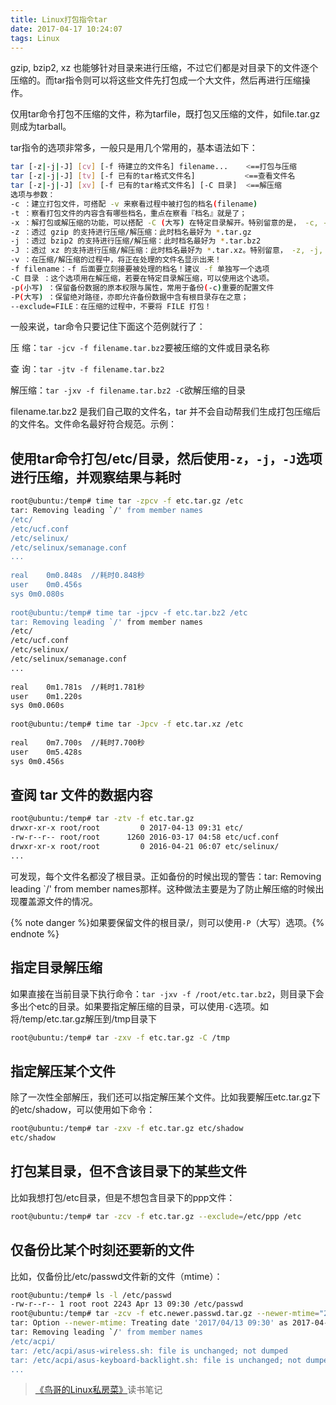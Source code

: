 ```yaml
---
title: Linux打包指令tar
date: 2017-04-17 10:24:07
tags: Linux
---
```

gzip, bzip2, xz 也能够针对目录来进行压缩，不过它们都是对目录下的文件逐个压缩的。而tar指令则可以将这些文件先打包成一个大文件，然后再进行压缩操作。

仅用tar命令打包不压缩的文件，称为tarfile，既打包又压缩的文件，如file.tar.gz则成为tarball。

tar指令的选项非常多，一般只是用几个常用的，基本语法如下：
<!--more-->
```bash
tar [-z|-j|-J] [cv] [-f 待建立的文件名] filename...    <==打包与压缩
tar [-z|-j|-J] [tv] [-f 已有的tar格式文件名]           <==查看文件名
tar [-z|-j|-J] [xv] [-f 已有的tar格式文件名] [-C 目录]  <==解压缩
选项与参数：
-c ：建立打包文件，可搭配 -v 来察看过程中被打包的档名(filename)
-t ：察看打包文件的内容含有哪些档名，重点在察看『档名』就是了；
-x ：解打包或解压缩的功能，可以搭配 -C (大写) 在特定目录解开。特别留意的是， -c, -t, -x 不可同时出现在一串指令列中。
-z ：透过 gzip 的支持进行压缩/解压缩：此时档名最好为 *.tar.gz
-j ：透过 bzip2 的支持进行压缩/解压缩：此时档名最好为 *.tar.bz2
-J ：透过 xz 的支持进行压缩/解压缩：此时档名最好为 *.tar.xz。特别留意， -z, -j, -J 不可以同时出现在一串指令列中
-v ：在压缩/解压缩的过程中，将正在处理的文件名显示出来！
-f filename：-f 后面要立刻接要被处理的档名！建议 -f 单独写一个选项
-C 目录 ：这个选项用在解压缩，若要在特定目录解压缩，可以使用这个选项。
-p(小写) ：保留备份数据的原本权限与属性，常用于备份(-c)重要的配置文件
-P(大写) ：保留绝对路径，亦即允许备份数据中含有根目录存在之意；
--exclude=FILE：在压缩的过程中，不要将 FILE 打包！
```
一般来说，tar命令只要记住下面这个范例就行了：

压 缩：`tar -jcv -f filename.tar.bz2`要被压缩的文件或目录名称

查 询：`tar -jtv -f filename.tar.bz2`

解压缩：`tar -jxv -f filename.tar.bz2 -C`欲解压缩的目录

filename.tar.bz2 是我们自己取的文件名，tar 并不会自动帮我们生成打包压缩后的文件名。文件命名最好符合规范。示例：
## 使用tar命令打包/etc/目录，然后使用`-z`，`-j`，`-J`选项进行压缩，并观察结果与耗时
```bash
root@ubuntu:/temp# time tar -zpcv -f etc.tar.gz /etc
tar: Removing leading `/' from member names
/etc/
/etc/ucf.conf
/etc/selinux/
/etc/selinux/semanage.conf
...
 
real	0m0.848s  //耗时0.848秒
user	0m0.456s
sys	0m0.080s
   
root@ubuntu:/temp# time tar -jpcv -f etc.tar.bz2 /etc
tar: Removing leading `/' from member names
/etc/
/etc/ucf.conf
/etc/selinux/
/etc/selinux/semanage.conf
...
 
real	0m1.781s  //耗时1.781秒
user	0m1.220s
sys	0m0.060s
 
root@ubuntu:/temp# time tar -Jpcv -f etc.tar.xz /etc
 
real	0m7.700s  //耗时7.700秒
user	0m5.428s
sys	0m0.456s
```
## 查阅 tar 文件的数据内容
```bash
root@ubuntu:/temp# tar -ztv -f etc.tar.gz 
drwxr-xr-x root/root         0 2017-04-13 09:31 etc/
-rw-r--r-- root/root      1260 2016-03-17 04:58 etc/ucf.conf
drwxr-xr-x root/root         0 2016-04-21 06:07 etc/selinux/
...
```
可发现，每个文件名都没了根目录。正如备份的时候出现的警告：tar: Removing leading `/' from member names那样。这种做法主要是为了防止解压缩的时候出现覆盖源文件的情况。

{% note danger %}如果要保留文件的根目录/，则可以使用`-P`（大写）选项。{% endnote %}
## 指定目录解压缩
如果直接在当前目录下执行命令：`tar -jxv -f /root/etc.tar.bz2`，则目录下会多出个etc的目录。如果要指定解压缩的目录，可以使用`-C`选项。如将/temp/etc.tar.gz解压到/tmp目录下
```bash
root@ubuntu:/temp# tar -zxv -f etc.tar.gz -C /tmp
```
## 指定解压某个文件
除了一次性全部解压，我们还可以指定解压某个文件。比如我要解压etc.tar.gz下的etc/shadow，可以使用如下命令：
```bash
root@ubuntu:/temp# tar -zxv -f etc.tar.gz etc/shadow
etc/shadow
```
## 打包某目录，但不含该目录下的某些文件
比如我想打包/etc目录，但是不想包含目录下的ppp文件：
```bash
root@ubuntu:/temp# tar -zcv -f etc.tar.gz --exclude=/etc/ppp /etc
```
## 仅备份比某个时刻还要新的文件
比如，仅备份比/etc/passwd文件新的文件（mtime）：
```bash
root@ubuntu:/temp# ls -l /etc/passwd
-rw-r--r-- 1 root root 2243 Apr 13 09:30 /etc/passwd
root@ubuntu:/temp# tar -zcv -f etc.newer.passwd.tar.gz --newer-mtime="2017/04/13 09:30" /etc/*
tar: Option --newer-mtime: Treating date '2017/04/13 09:30' as 2017-04-13 09:30:00
tar: Removing leading `/' from member names
/etc/acpi/
tar: /etc/acpi/asus-wireless.sh: file is unchanged; not dumped
tar: /etc/acpi/asus-keyboard-backlight.sh: file is unchanged; not dumped
...
```

> [《鸟哥的Linux私房菜》](https://book.douban.com/subject/4889838/)读书笔记